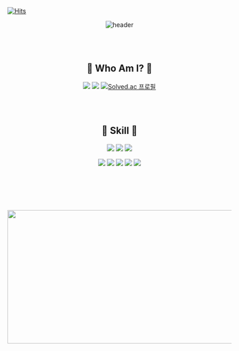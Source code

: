 [![Hits](https://hits.seeyoufarm.com/api/count/incr/badge.svg?url=https%3A%2F%2Fgithub.com%2Fj-miiin&count_bg=%23000000&title_bg=%23FFFFFF&icon=askfm.svg&icon_color=%23000000&title=meow&edge_flat=false)](https://hits.seeyoufarm.com)


<div align="center">

![header](https://capsule-render.vercel.app/api?type=transparent&color=FFBC97&height=130&section=header&text=j-miiin&desc=Game%20Developer&descAlign=80&descAlignY=70&animation=twinkling&fontColor=FFFFFF&fontSize=60)

<br></br>

## 🤍 Who Am I? 🤍
<a href="https://github.com/j-miiin"><img src="https://img.shields.io/badge/GitHub-181717?style=flat-square&logo=GitHub&logoColor=fff"/></a> <a href="https://velog.io/@lazypotato"><img src="https://img.shields.io/badge/Velog-FFF?style=flat-square&logo=Velog&logoColor=000"/></a> [![Solved.ac 프로필](http://mazassumnida.wtf/api/mini/generate_badge?boj=august_min)](https://solved.ac/august_min)

<br></br>

## 🤍 Skill 🤍
<img src="https://img.shields.io/badge/C%23-FFF?style=flat-square&logo=CSharp&logoColor=000"/> <img src="https://img.shields.io/badge/Unity-000?style=flat-square&logo=Unity&logoColor=fff"/> <img src="https://img.shields.io/badge/VisualStudio-FFF?style=flat-square&logo=Visual Studio&logoColor=000"/>

<img src="https://img.shields.io/badge/Git-000?style=flat-square&logo=github&logoColor=white"/> <img src="https://img.shields.io/badge/SVN-FFF?style=flat-square&logo=svn&logoColor=000"/> <img src="https://img.shields.io/badge/Notion-000?style=flat-square&logo=Notion&logoColor=fff"/> <img src="https://img.shields.io/badge/Figma-FFF?style=flat-square&logo=Figma&logoColor=000"/> <img src="https://img.shields.io/badge/Confluence-000?style=flat-square&logo=Confluence&logoColor=fff"/>

<br></br>
---

<a href="https://github.com/devxb/gitanimals">
<img
  src="https://render.gitanimals.org/farms/j-miiin"
  width="600"
  height="300"
/>
</a>


</div>




